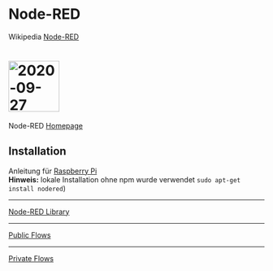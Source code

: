 # Node-RED
Wikipedia [Node-RED ](https://de.wikipedia.org/wiki/Node-RED)  

# <img width="100" alt="2020-09-27" src="https://nodered.org/about/resources/media/node-red-icon-2.png">  
Node-RED [Homepage](https://nodered.org/) 

## Installation
Anleitung für [Raspberry Pi](https://nodered.org/docs/getting-started/raspberrypi)  
**Hinweis:** lokale Installation ohne npm wurde verwendet ```sudo apt-get install nodered```)

---
[Node-RED Library](https://flows.nodered.org/)  

---
[Public Flows](flows/readme.md)  

---
[Private Flows](https://github.com/griemide/NR/readme.md)  
[]()  
[]()  
[]()  
